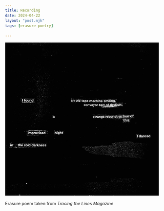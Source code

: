 ```yaml
---
title: Recording
date: 2024-04-22
layout: "post.njk"
tags: [erasure poetry]

---
```


<img src="/assets/images/articles/2024/recording.jpeg" alt="I found an old tape recorder/ conveyor belt of rhythm/a strange reconstruction/of this improvised night./ I danced/ in the cold darkness" title="*click* *hisssss*" class="responsive">

Erasure poem taken from *Tracing the Lines Magazine*